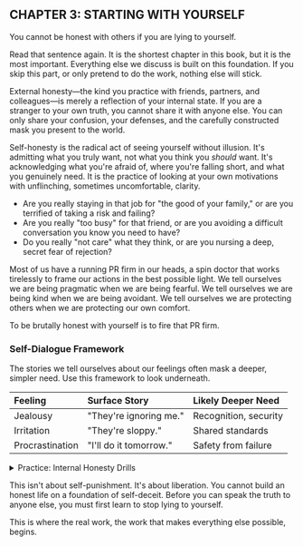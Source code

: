## CHAPTER 3: STARTING WITH YOURSELF

You cannot be honest with others if you are lying to yourself.

Read that sentence again. It is the shortest chapter in this book, but it is the most important. Everything else we discuss is built on this foundation. If you skip this part, or only pretend to do the work, nothing else will stick.

External honesty—the kind you practice with friends, partners, and colleagues—is merely a reflection of your internal state. If you are a stranger to your own truth, you cannot share it with anyone else. You can only share your confusion, your defenses, and the carefully constructed mask you present to the world.

Self-honesty is the radical act of seeing yourself without illusion. It's admitting what you truly want, not what you think you *should* want. It's acknowledging what you're afraid of, where you're falling short, and what you genuinely need. It is the practice of looking at your own motivations with unflinching, sometimes uncomfortable, clarity.

*   Are you really staying in that job for "the good of your family," or are you terrified of taking a risk and failing?
*   Are you really "too busy" for that friend, or are you avoiding a difficult conversation you know you need to have?
*   Do you really "not care" what they think, or are you nursing a deep, secret fear of rejection?

Most of us have a running PR firm in our heads, a spin doctor that works tirelessly to frame our actions in the best possible light. We tell ourselves we are being pragmatic when we are being fearful. We tell ourselves we are being kind when we are being avoidant. We tell ourselves we are protecting others when we are protecting our own comfort.

To be brutally honest with yourself is to fire that PR firm.

### Self-Dialogue Framework

The stories we tell ourselves about our feelings often mask a deeper, simpler need. Use this framework to look underneath.

| Feeling | Surface Story | Likely Deeper Need |
|:--------|:--------------|:-------------------|
| Jealousy | "They're ignoring me." | Recognition, security |
| Irritation | "They're sloppy." | Shared standards |
| Procrastination | "I'll do it tomorrow." | Safety from failure |

<details>
<summary>Practice: Internal Honesty Drills</summary>

### The Mirror Ritual

Here is the first practice. It's simple, but it is not easy.

Find a quiet moment. Look at yourself in a mirror. Not a quick glance while brushing your teeth. Hold your own gaze for at least sixty seconds. The initial wave of discomfort is part of the process. Breathe through it.

Then, ask yourself one of these questions out loud. Let the sound of your own voice hit the air.

*   "What am I pretending not to know?"
*   "What truth have I been avoiding this week?"
*   "What do I need to admit to myself, right now?"

Listen to the very first answer that bubbles up. Don't judge it. Don't analyze it. Don't argue with it. Just let it be.

That is the voice of your own brutal honesty. It's been there all along, waiting for you to get quiet enough to listen.

### The Uncensored Page

If the mirror is too intense, start here. Open a notebook—pen and paper often work better than a screen for this. For five minutes, write without stopping in response to this prompt:

> "Three truths I haven't wanted to tell myself this year are..."

Do not censor. Do not edit. Do not worry about grammar or punctuation. Just write. Let the pen move. See what emerges from the depths. You might be surprised by what your own mind has been hiding from you.

</details>

This isn't about self-punishment. It's about liberation. You cannot build an honest life on a foundation of self-deceit. Before you can speak the truth to anyone else, you must first learn to stop lying to yourself.

This is where the real work, the work that makes everything else possible, begins. 